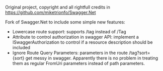 Original project, copyright and all rightfull credits in https://github.com/miketrionfo/Swagger.Net

Fork of Swagger.Net to include some simple new features:

- Lowercase route support: supports /tag instead of /Tag
- Attribute to control authorization in swagger API: implement a ISwaggerAuthorization to control if a resource description should be included
- Ignore Route Query Parameters: parameters in the route /tag?sort={sort} get messy in swagger. Apparently there is no problem in treating them as regular FromUri parameters instead of path parameters. 
